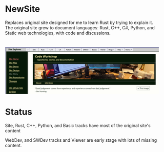 # NewSite
Replaces original site designed for me to learn Rust by trying to explain it.
The original site grew to document languages: Rust, C++, C#, Python, and 
Static web technologies, with code and discussions.
#
<img src="pictures/HomePic.png">

# Status
Site, Rust, C++, Python, and Basic tracks have most of the original site's content

WebDev, and SWDev tracks and Viewer are early stage with lots of missing content.
